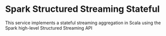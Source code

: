 # Spark Structured Streaming Stateful

This service implements a stateful streaming aggregation in Scala using the Spark high-level Structured Streaming API